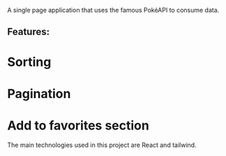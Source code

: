 A single page application that uses the famous PokéAPI to consume data. 
## Features:
# Sorting
# Pagination
# Add to favorites section

The main technologies used in this project are React and tailwind.
